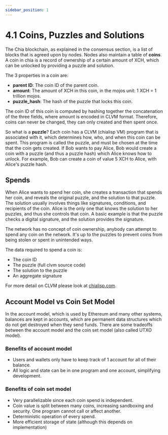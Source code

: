 ```yaml
---
sidebar_position: 1
---
```


# 4.1 Coins, Puzzles and Solutions
The Chia blockchain, as explained in the consensus section, is a list of blocks that is agreed upon by nodes.
Nodes also maintain a table of **coins**. A coin in chia is a record of ownership of a certain amount of XCH, which 
can be unlocked by providing a puzzle and solution. 

The 3 properties in a coin are:

* **parent ID**: The coin ID of the parent coin. 
* **amount**: The amount of XCH in this coin, in the mojos unit: 1 XCH = 1 trillion mojos.
* **puzzle_hash**: The hash of the puzzle that locks this coin.

The coin ID of this coin is computed by hashing together the concatenation of the three fields, where amount is encoded
in CLVM format. Therefore, coins can never be changed, they can only created and then spent once.


So what is a **puzzle**? Each coin has a CLVM (chialisp VM) program that is associated with it, which determines how, who,
and when this coin can be spent. This program is called the puzzle, and must be chosen at the time that the coin gets
created. If Bob wants to pay Alice, Bob would create a coin with a puzzle (and thus a puzzle hash) which Alice knows
how to unlock. For example, Bob can create a coin of value 5 XCH to Alice, with Alice's puzzle hash.

## Spends

When Alice wants to spend her coin, she creates a transaction that spends her coin, and reveals the original puzzle, and the solution
to that puzzle. The solution usually involves things like signatures, conditions, and recipients of the coin. Alice
is the only one that knows the solution to her puzzles, and thus she controls that coin. A basic example is that the
puzzle checks a digital signature, and the solution provides the signature. 


The network has no concept of coin ownership, anybody can attempt to spend any coin on the network. It's up to the puzzles to prevent coins from being stolen or spent in unintended ways.

The data required to spend a coin is:
* The coin ID
* The puzzle (full clvm source code)
* The solution to the puzzle
* An aggregate signature

For more detail on CLVM please look at [chialisp.com](http://chialisp.com).

## Account Model vs Coin Set Model
In the account model, which is used by Ethereum and many other systems, balances are kept in accounts, which are
permanent data structures which do not get destroyed when they send funds. There are some tradeoffs between the 
account model and the coin set model (also called UTXO model).

### Benefits of account model
* Users and wallets only have to keep track of 1 account for all of their balance.
* All logic and state can be in one program and one account, simplifying development.

### Benefits of coin set model
* Very parallelizable since each coin spend is independent.
* Coin value is split between many coins, increasing sandboxing and security. One program cannot call or affect another.
* Deterministic operation of every spend.
* More efficient storage of state  (although this depends on implementation)